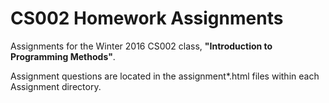 CS002 Homework Assignments
=======================

Assignments for the Winter 2016 CS002 class, **"Introduction to Programming Methods"**.

Assignment questions are located in the assignment*.html files within each Assignment directory.
